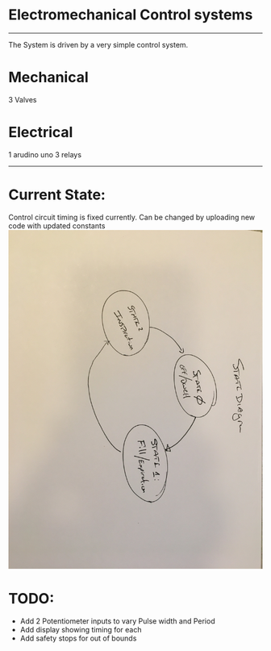 # **Electromechanical Control systems**
-----------
The System is driven by a very simple control system.

# Mechanical
3 Valves

# Electrical
1 arudino uno
3 relays

---------------
# Current State:
Control circuit timing is fixed currently. Can be changed by uploading new code with updated constants
![State Diagram](StateDiagram.jpg)

# TODO:
* Add 2 Potentiometer inputs to vary Pulse width and Period
* Add display showing timing for each
* Add safety stops for out of bounds
